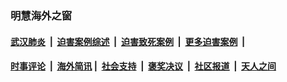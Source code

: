 
### 明慧海外之窗

####  [武汉肺炎](indexes/365.md?t=07130701) &nbsp;|&nbsp;  [迫害案例综述](indexes/328.md?t=07130701) &nbsp;|&nbsp; [迫害致死案例](indexes/277.md?t=07130701)  &nbsp;|&nbsp; [更多迫害案例](indexes/81.md?t=07130701)  &nbsp;|&nbsp; 
####  [时事评论](indexes/19.md?t=07130701) &nbsp;|&nbsp; [海外简讯](indexes/245.md?t=07130701)&nbsp;|&nbsp;  [社会支持](indexes/140.md?t=07130701) &nbsp;|&nbsp; [褒奖决议](indexes/282.md?t=07130701) &nbsp;|&nbsp; [社区报道](indexes/91.md?t=07130701)  &nbsp;|&nbsp; [天人之间](indexes/78.md?t=07130701) 

